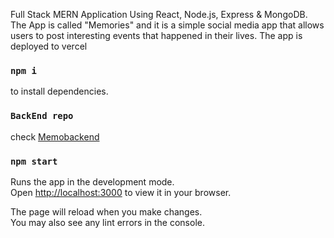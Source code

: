 Full Stack MERN Application  Using React, Node.js, Express & MongoDB. The App is called "Memories" and it is a simple social media app that allows users to post interesting events that happened in their lives.
The app is deployed to vercel

### `npm i`

to install dependencies. 
### `BackEnd repo`
check [Memobackend](https://github.com/wa22im/memosBackend)

### `npm start`

Runs the app in the development mode.\
Open [http://localhost:3000](http://localhost:3000) to view it in your browser.

The page will reload when you make changes.\
You may also see any lint errors in the console.

